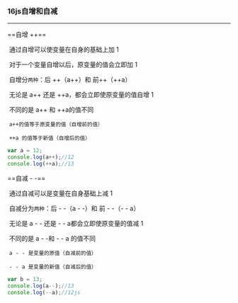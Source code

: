 ### 16js自增和自减

---

==自增  ++==

​	通过自增可以使变量在自身的基础上加  1

​	对于一个变量自增以后，原变量的值会立即加  1

​	自增分`两种`：后 ++（a++）和  前++（++a）

​		无论是  a++  还是  ++a，都会立即使原变量的值自增  1

​			不同的是  a++   和   ++a的值不同

​		`a++的值等于原变量的值（自增前的值）`

​		`++a 的值等于新值（自增后的值）`

```js
var a = 12;
console.log(a++);//12
console.log(++a);//13
```

==自减 - -==

​	通过自减可以是变量在自身基础上减 1

​	自减分为`两种`：后 - -（a - -）和 前 - -（- - a）

​		无论是 a - - 还是 - - a都会立即使原变量的值减 1

​			不同的是 a - -和 - - a 的值不同

​			`a - - 是变量的原值（自减前的值）`

​			`- - a 是变量的新值（自减后的值）`

```js
var b = 13;
console.log(a--);//13
console.log(--a);//12js
```






